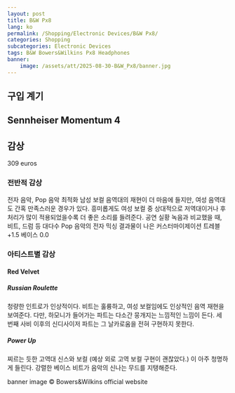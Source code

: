 ```yaml
---
layout: post
title: B&W Px8
lang: ko
permalink: /Shopping/Electronic Devices/B&W Px8/
categories: Shopping
subcategories: Electronic Devices
tags: B&W Bowers&Wilkins Px8 Headphones
banner:
    image: /assets/att/2025-08-30-B&W_Px8/banner.jpg
---
```


## 구입 계기

## Sennheiser Momentum 4

## 감상
309 euros

### 전반적 감상
전자 음악, Pop 음악 최적화
남성 보컬 음역대의 재현이 더 마음에 들지만, 여성 음역대도 간혹 만족스러운 경우가 있다. 흥미롭게도 여성 보컬 중 상대적으로 저역대이거나 후처리가 많이 적용되었을수록 더 좋은 소리를 들려준다.
공연 실황 녹음과 비교했을 때, 비트, 드럼 등 대다수 Pop 음악의 전자 믹싱 결과물이 나은 
커스터마이제이션 트레블 +1.5 베이스 0.0

### 아티스트별 감상

#### Red Velvet
##### Russian Roulette
청량한 인트로가 인상적이다. 비트는 훌륭하고, 여성 보컬임에도 인상적인 음역 재현을 보여준다. 다만, 하모니가 들어가는 파트는 다소간 뭉개지는 느낌적인 느낌이 든다. 세 번째 사비 이후의 신디사이저 파트는 그 날카로움을 전혀 구현하지 못한다.

##### Power Up
찌르는 듯한 고역대 신스와 보컬 (예상 외로 고역 보컬 구현이 괜찮았다.) 이 아주 청명하게 들린다. 강렬한 베이스 비트가 음악의 신나는 무드를 지탱해준다.


banner image © Bowers&Wilkins official website